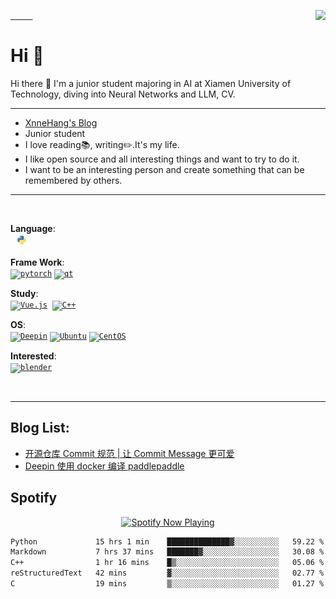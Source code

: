 <a href="https://github.com/MrXnneHang"> 
  <img align="right" src="http://github-readme-streak-stats.herokuapp.com?user=MrXnneHang&mode=weekly" />        
</a>

  
# Hi 👋
Hi there 👋 I'm a junior student majoring in AI at Xiamen University of Technology, diving into Neural Networks and LLM, CV.       

---

- [XnneHang's Blog](http://xnnehang.top/home)  
- Junior student
- I love reading📚, writing✏️.It's my life.   
- I like open source and all interesting things and want to try to do it.  
- I want to be an interesting person and create something that can be remembered by others.  

---

<div align="left">  
  
  **Language**:<br>  
  <a href="https://www.python.org/" target="_blank"><code><img height="20" src="https://raw.githubusercontent.com/github/explore/80688e429a7d4ef2fca1e82350fe8e3517d3494d/topics/python/python.png" alt="python" /></code></a>  
  
  **Frame Work**:<br>
  <a href="https://pytorch.org/" target="_blank"><code><img height="20" src="https://raw.githubusercontent.com/pytorch/pytorch/master/docs/source/_static/img/pytorch-logo-dark.png" alt="pytorch" /></code></a>
  <a href="https://www.qt.io/" target="_blank"><code><img height="20" src="https://upload.wikimedia.org/wikipedia/commons/0/0b/Qt_logo_2016.svg" alt="qt" /></code></a>    
  
  **Study**:<br>
  <a href="https://vuejs.org/" target="_blank"><code><img height="20" src="https://upload.wikimedia.org/wikipedia/commons/9/95/Vue.js_Logo_2.svg" alt="Vue.js" /></code></a>  
  <a href="https://isocpp.org/" target="_blank"><code><img height="20" src="https://upload.wikimedia.org/wikipedia/commons/1/18/ISO_C%2B%2B_Logo.svg" alt="C++" /></code></a>  

  **OS**:<br>
  <a href="https://www.deepin.org/en/" target="_blank"><code><img height="20" src="https://upload.wikimedia.org/wikipedia/commons/f/f5/Deepin_logo.svg" alt="Deepin" /></code></a>
  <a href="https://ubuntu.com/" target="_blank"><code><img height="20" src="https://upload.wikimedia.org/wikipedia/commons/a/ab/Logo-ubuntu_cof-orange-hex.svg" alt="Ubuntu" /></code></a>
  <a href="https://www.centos.org/" target="_blank"><code><img height="20" src="https://www.svgrepo.com/show/349314/centos.svg" alt="CentOS" /></code></a>

  **Interested**:<br>
  <a href="https://www.blender.org/" target="_blank"><code><img height="20" src="https://simpleicons.org/icons/blender.svg" alt="blender" /></code></a>


<div align="left">  

---

## Blog List:  

- [开源仓库 Commit 规范 | 让 Commit Message 更可爱](https://xnnehang.top/blog/158)  
- [Deepin 使用 docker 编译 paddlepaddle](https://xnnehang.top/blog/159)

## Spotify

<p align="center">
  <a href="https://open.spotify.com/user/315wgpybdi5ixaz3zlcnjmtcflyy" target="_blank"><img src="https://now-playing-on-spotify.vercel.app/api/spotify?background_color=42f5b011&border_color=00000000" alt="Spotify Now Playing" width="350"/></a>
</p>


<!--START_SECTION:waka-->

```txt
Python             15 hrs 1 min    ██████████████▓░░░░░░░░░░   59.22 %
Markdown           7 hrs 37 mins   ███████▓░░░░░░░░░░░░░░░░░   30.08 %
C++                1 hr 16 mins    █▒░░░░░░░░░░░░░░░░░░░░░░░   05.06 %
reStructuredText   42 mins         ▓░░░░░░░░░░░░░░░░░░░░░░░░   02.77 %
C                  19 mins         ▒░░░░░░░░░░░░░░░░░░░░░░░░   01.27 %
```

<!--END_SECTION:waka-->




